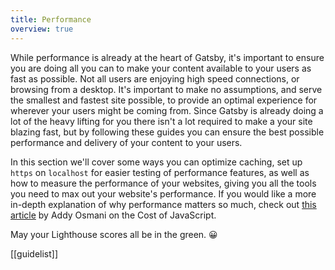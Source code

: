 ```yaml
---
title: Performance
overview: true
---
```


While performance is already at the heart of Gatsby, it's important to ensure you are doing all you can to make your content available to your users as fast as possible. Not all users are enjoying high speed connections, or browsing from a desktop. It's important to make no assumptions, and serve the smallest and fastest site possible, to provide an optimal experience for wherever your users might be coming from. Since Gatsby is already doing a lot of the heavy lifting for you there isn't a lot required to make a your site blazing fast, but by following these guides you can ensure the best possible performance and delivery of your content to your users.

In this section we'll cover some ways you can optimize caching, set up `https` on `localhost` for easier testing of performance features, as well as how to measure the performance of your websites, giving you all the tools you need to max out your website's performance. If you would like a more in-depth explanation of why performance matters so much, check out [this article](https://medium.com/@addyosmani/the-cost-of-javascript-in-2018-7d8950fbb5d4) by Addy Osmani on the Cost of JavaScript.

May your Lighthouse scores all be in the green. 😀

[[guidelist]]

